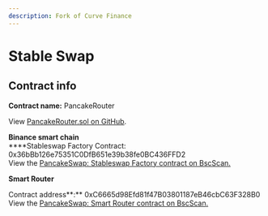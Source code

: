 ```yaml
---
description: Fork of Curve Finance
---
```


# Stable Swap

## Contract info

**Contract name:** PancakeRouter

View [PancakeRouter.sol on GitHub](https://github.com/pancakeswap/pancake-smart-contracts/blob/master/projects/exchange-protocol/contracts/PancakeRouter.sol).

**Binance smart chain**\
****Stableswap Factory Contract: 0x36bBb126e75351C0DfB651e39b38fe0BC436FFD2\
View the [PancakeSwap: Stableswap Factory contract on BscScan.](https://bscscan.com/address/0x36bBb126e75351C0DfB651e39b38fe0BC436FFD2)

**Smart Router**

Contract address**:** 0xC6665d98Efd81f47B03801187eB46cbC63F328B0\
View the [PancakeSwap: Smart Router contract on BscScan](https://bscscan.com/address/0x10ed43c718714eb63d5aa57b78b54704e256024e)[.](https://bscscan.com/address/0xC6665d98Efd81f47B03801187eB46cbC63F328B0)
